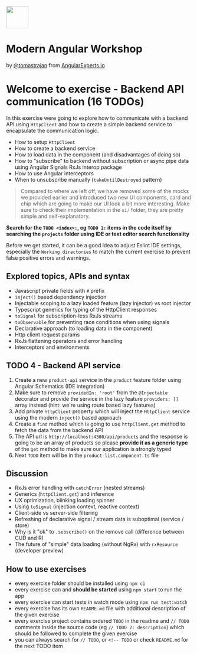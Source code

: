<img height="60" src="https://angularexperts.io/assets/images/logo/angular-experts.svg">

# Modern Angular Workshop

by [@tomastrajan](https://twitter.com/tomastrajan) from [AngularExperts.io](https://angularexperts.io)

# Welcome to exercise - Backend API communication (16 TODOs)

In this exercise were going to explore how to communicate with a backend API using
`HttpClient` and how to create a simple backend service to encapsulate the communication logic.

- How to setup `HttpClient`
- How to create a backend service
- How to load data in the component (and disadvantages of doing so)
- How to "subscribe" to backend without subscription or async pipe data using Angular Signals RxJs interop package
- How to use Angular interceptors
- When to unsubscribe manually (`takeUntilDestroyed` pattern)

> Compared to where we left off, we have removed some of the mocks we provided earlier and introduced
> two new UI components, card and chip which are going to make our UI look a bit more interesting.
> Make sure to check their implementation in the `ui/` folder, they are pretty simple and self-explanatory.

**Search for the  `TODO <index>:`, eg `TODO 1:`  items in the code itself by searching the `projects` folder using IDE or text editor search functionality**

Before we get started, it can be a good idea to adjust Eslint IDE settings, especially the `Working directories` to match the current exercise to prevent false positive errors and warnings.

## Explored topics, APIs and syntax

- Javascript private fields with `#` prefix
- `inject()` based dependency injection
- Injectable scoping to a lazy loaded feature (lazy injector) vs root injector
- Typescript generics for typing of the HttpClient responses
- `toSignal` for subscription-less RxJs streams
- `toObservable` for preventing race conditions when using signals
- Declarative approach (to loading data in the component)
- Http client request params
- RxJs flattening operators and error handling
- Interceptors and environments

## TODO 4 - Backend API service

1. Create a new `product-api` service in the `product` feature folder using Angular Schematics (IDE integration)
2. Make sure to remove `providedIn: 'root'` from the `@Injectable` decorator and provide the service in the lazy feature `providers: []` array instead (hint: we're using route based lazy features)
3. Add private `httpClient` property which will inject the `HttpClient` service using the modern `inject()` based approach
4. Create a `find` method which is going to use `httpClient.get`  method to fetch the data from the backend API
5. The API url is `http://localhost:4300/api/products` and the response is going to be an array of products so please **provide it as a generic type** of the `get` method to make sure our application is strongly typed
6. Next `TODO` item will be in the `product-list.component.ts` file

## Discussion

* RxJs error handling with `catchError` (nested streams)
* Generics (`httpClient.get`) and inference
* UX optimization, blinking loading spinner
* Using `toSignal` (injection context, reactive context)
* Client-side vs server-side filtering
* Refreshing of declarative signal / stream data is suboptimal (service / store)
* Why is it "ok" to `.subscribe()` on the remove call (difference between CUD and R)
* The future of "simple" data loading (without NgRx) with `rxResource` (developer preview)

## How to use exercises

- every exercise folder should be installed using `npm ci`
- every exercise can and **should be started** using `npm start` to run the app
- every exercise can start tests in watch mode using `npm run test:watch`
- every exercise has its own `README.md` file with additional description of the given exercise
- every exercise project contains ordered `TODO` in the readme and `// TODO` comments inside the source code (eg `// TODO 2: description`) which should be followed to complete the given exercise
- you can always search for `// TODO`, or `<!-- TODO` or check `README.md` for the next TODO item

